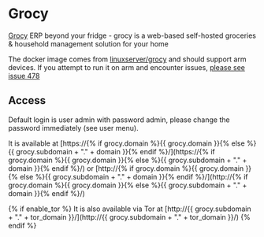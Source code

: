 # Grocy

[Grocy](https://grocy.info) ERP beyond your fridge - grocy is a web-based self-hosted groceries & household management solution for your home

The docker image comes from [linuxserver/grocy](https://hub.docker.com/r/linuxserver/grocy) and should support arm devices.
If you attempt to run it on arm and encounter issues,
[please see issue 478](https://github.com/VivumLaboratory/VivumLab/-/issues/478)

## Access

Default login is user admin with password admin, please change the password immediately (see user menu).

It is available at [https://{% if grocy.domain %}{{ grocy.domain }}{% else %}{{ grocy.subdomain + "." + domain }}{% endif %}/](https://{% if grocy.domain %}{{ grocy.domain }}{% else %}{{ grocy.subdomain + "." + domain }}{% endif %}/) or [http://{% if grocy.domain %}{{ grocy.domain }}{% else %}{{ grocy.subdomain + "." + domain }}{% endif %}/](http://{% if grocy.domain %}{{ grocy.domain }}{% else %}{{ grocy.subdomain + "." + domain }}{% endif %}/)

{% if enable_tor %}
It is also available via Tor at [http://{{ grocy.subdomain + "." + tor_domain }}/](http://{{ grocy.subdomain + "." + tor_domain }}/)
{% endif %}
